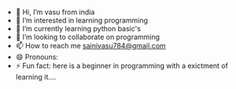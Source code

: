 - 👋 Hi, I’m vasu from india
- 👀 I’m interested in learning programming
- 🌱 I’m currently learning python basic's
- 💞️ I’m looking to collaborate on programming
- 📫 How to reach me sainivasu784@gmail.com
- 😄 Pronouns:
- ⚡ Fun fact: here is a beginner in programming with a exictment of learning it....

<!---
mahadev1570/mahadev1570 is a ✨ special ✨ repository because its `README.md` (this file) appears on your GitHub profile.
You can click the Preview link to take a look at your changes.
--->
